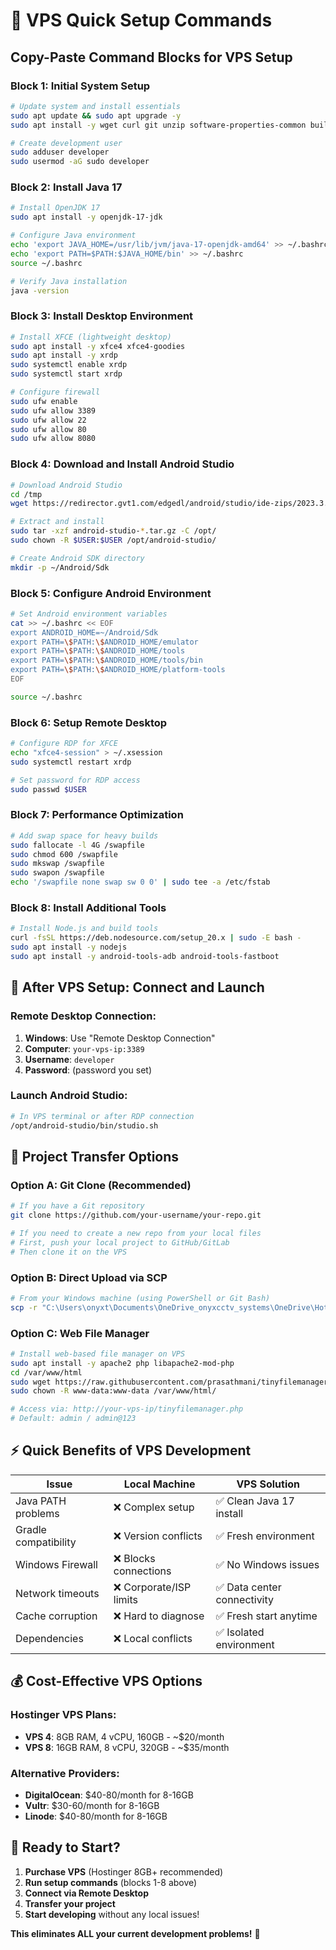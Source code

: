 # 🔧 VPS Quick Setup Commands

## Copy-Paste Command Blocks for VPS Setup

### **Block 1: Initial System Setup**
```bash
# Update system and install essentials
sudo apt update && sudo apt upgrade -y
sudo apt install -y wget curl git unzip software-properties-common build-essential

# Create development user
sudo adduser developer
sudo usermod -aG sudo developer
```

### **Block 2: Install Java 17**
```bash
# Install OpenJDK 17
sudo apt install -y openjdk-17-jdk

# Configure Java environment
echo 'export JAVA_HOME=/usr/lib/jvm/java-17-openjdk-amd64' >> ~/.bashrc
echo 'export PATH=$PATH:$JAVA_HOME/bin' >> ~/.bashrc
source ~/.bashrc

# Verify Java installation
java -version
```

### **Block 3: Install Desktop Environment**
```bash
# Install XFCE (lightweight desktop)
sudo apt install -y xfce4 xfce4-goodies
sudo apt install -y xrdp
sudo systemctl enable xrdp
sudo systemctl start xrdp

# Configure firewall
sudo ufw enable
sudo ufw allow 3389
sudo ufw allow 22
sudo ufw allow 80
sudo ufw allow 8080
```

### **Block 4: Download and Install Android Studio**
```bash
# Download Android Studio
cd /tmp
wget https://redirector.gvt1.com/edgedl/android/studio/ide-zips/2023.3.1.18/android-studio-2023.3.1.18-linux.tar.gz

# Extract and install
sudo tar -xzf android-studio-*.tar.gz -C /opt/
sudo chown -R $USER:$USER /opt/android-studio/

# Create Android SDK directory
mkdir -p ~/Android/Sdk
```

### **Block 5: Configure Android Environment**
```bash
# Set Android environment variables
cat >> ~/.bashrc << EOF
export ANDROID_HOME=~/Android/Sdk
export PATH=\$PATH:\$ANDROID_HOME/emulator
export PATH=\$PATH:\$ANDROID_HOME/tools
export PATH=\$PATH:\$ANDROID_HOME/tools/bin
export PATH=\$PATH:\$ANDROID_HOME/platform-tools
EOF

source ~/.bashrc
```

### **Block 6: Setup Remote Desktop**
```bash
# Configure RDP for XFCE
echo "xfce4-session" > ~/.xsession
sudo systemctl restart xrdp

# Set password for RDP access
sudo passwd $USER
```

### **Block 7: Performance Optimization**
```bash
# Add swap space for heavy builds
sudo fallocate -l 4G /swapfile
sudo chmod 600 /swapfile
sudo mkswap /swapfile
sudo swapon /swapfile
echo '/swapfile none swap sw 0 0' | sudo tee -a /etc/fstab
```

### **Block 8: Install Additional Tools**
```bash
# Install Node.js and build tools
curl -fsSL https://deb.nodesource.com/setup_20.x | sudo -E bash -
sudo apt install -y nodejs
sudo apt install -y android-tools-adb android-tools-fastboot
```

## 📱 **After VPS Setup: Connect and Launch**

### **Remote Desktop Connection:**
1. **Windows**: Use "Remote Desktop Connection"
2. **Computer**: `your-vps-ip:3389`
3. **Username**: `developer`
4. **Password**: (password you set)

### **Launch Android Studio:**
```bash
# In VPS terminal or after RDP connection
/opt/android-studio/bin/studio.sh
```

## 🚀 **Project Transfer Options**

### **Option A: Git Clone (Recommended)**
```bash
# If you have a Git repository
git clone https://github.com/your-username/your-repo.git

# If you need to create a new repo from your local files
# First, push your local project to GitHub/GitLab
# Then clone it on the VPS
```

### **Option B: Direct Upload via SCP**
```bash
# From your Windows machine (using PowerShell or Git Bash)
scp -r "C:\Users\onyxt\Documents\OneDrive_onyxcctv_systems\OneDrive\Hotspot Project\Hotspot Mobile APP" developer@your-vps-ip:/home/developer/
```

### **Option C: Web File Manager**
```bash
# Install web-based file manager on VPS
sudo apt install -y apache2 php libapache2-mod-php
cd /var/www/html
sudo wget https://raw.githubusercontent.com/prasathmani/tinyfilemanager/master/tinyfilemanager.php
sudo chown -R www-data:www-data /var/www/html/

# Access via: http://your-vps-ip/tinyfilemanager.php
# Default: admin / admin@123
```

## ⚡ **Quick Benefits of VPS Development**

| Issue | Local Machine | VPS Solution |
|-------|---------------|--------------|
| Java PATH problems | ❌ Complex setup | ✅ Clean Java 17 install |
| Gradle compatibility | ❌ Version conflicts | ✅ Fresh environment |
| Windows Firewall | ❌ Blocks connections | ✅ No Windows issues |
| Network timeouts | ❌ Corporate/ISP limits | ✅ Data center connectivity |
| Cache corruption | ❌ Hard to diagnose | ✅ Fresh start anytime |
| Dependencies | ❌ Local conflicts | ✅ Isolated environment |

## 💰 **Cost-Effective VPS Options**

### **Hostinger VPS Plans:**
- **VPS 4**: 8GB RAM, 4 vCPU, 160GB - ~$20/month
- **VPS 8**: 16GB RAM, 8 vCPU, 320GB - ~$35/month

### **Alternative Providers:**
- **DigitalOcean**: $40-80/month for 8-16GB
- **Vultr**: $30-60/month for 8-16GB
- **Linode**: $40-80/month for 8-16GB

## 🎯 **Ready to Start?**

1. **Purchase VPS** (Hostinger 8GB+ recommended)
2. **Run setup commands** (blocks 1-8 above)
3. **Connect via Remote Desktop**
4. **Transfer your project**
5. **Start developing** without any local issues!

**This eliminates ALL your current development problems!** 🚀
